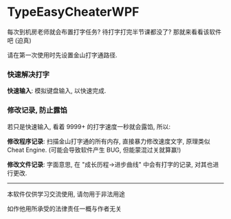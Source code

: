 # TypeEasyCheaterWPF

每次到机房老师就会布置打字任务? 待打字打完半节课都没了? 那就来看看该软件吧 (迫真)



请在第一次使用时先设置金山打字通路径.



### 快速解决打字

**快速输入**: 模拟键盘输入, 以快速完成.



### 修改记录, 防止露馅

若只是快速输入, 看着 9999+ 的打字速度一秒就会露馅, 所以:

**修改程序记录**: 扫描金山打字通的所有内存, 直接暴力修改速度文字, 原理类似 Cheat Engine. (可能会导致软件产生 BUG, 但能蒙混过关就算赢!)

**修改文件记录**: 字面意思, 在 "成长历程->进步曲线" 中会有打字的记录, 对其也进行更改.



---



本软件仅供学习交流使用, 请勿用于非法用途

如作他用所承受的法律责任一概与作者无关